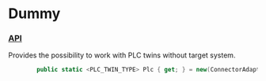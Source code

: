 # Dummy

### [API](~/api/AXSharp.Connector.DummyConnector.yml)

Provides the possibility to work with PLC twins without target system.

~~~C#
        public static <PLC_TWIN_TYPE> Plc { get; } = new(ConnectorAdapterBuilder.Build().CreateDummy());
~~~
